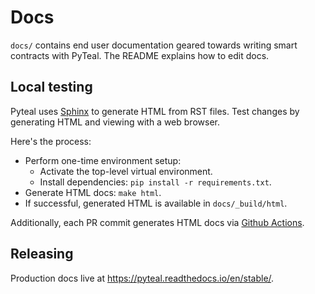 # Docs

`docs/` contains end user documentation geared towards writing smart contracts with PyTeal.  The README explains how to edit docs.

## Local testing

Pyteal uses [Sphinx](https://github.com/sphinx-doc/sphinx) to generate HTML from RST files.  Test changes by generating HTML and viewing with a web browser.

Here's the process:
* Perform one-time environment setup:
  * Activate the top-level virtual environment.
  * Install dependencies: `pip install -r requirements.txt`.
* Generate HTML docs:  `make html`.
* If successful, generated HTML is available in `docs/_build/html`.

Additionally, each PR commit generates HTML docs via [Github Actions](../.github/workflows/build.yml).

## Releasing

Production docs live at https://pyteal.readthedocs.io/en/stable/.
